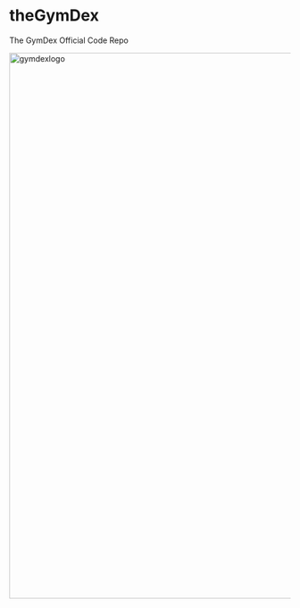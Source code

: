 # theGymDex
The GymDex Official Code Repo

<img width="1000" height="978" alt="gymdexlogo" src="https://github.com/user-attachments/assets/69fb12f0-d403-4db4-bc7e-8d162b62699a" />
